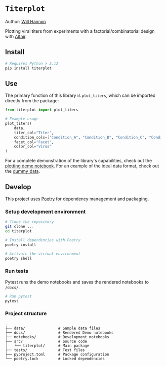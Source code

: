 # `Titerplot`

Author: [Will Hannon](https://willhannon.com/)

Plotting viral titers from experiments with a factorial/combinatorial design with [Altair](https://altair-viz.github.io/).

## Install

```bash
# Requires Python > 3.12
pip install titerplot
```

## Use

The primary function of this library is `plot_titers`, which can be imported directly from the package:

```python
from titerplot import plot_titers

# Example usage
plot_titers(
    data,
    titer_col="Titer",
    condition_cols=["Condition_A", "Condition_B", "Condition_C", "Condition_D"],
    facet_col="Facet",
    color_col="Virus"
)
```

For a complete demonstration of the library's capabilities, check out the [plotting demo notebook](docs/plotting-demo.ipynb). For an example of the ideal data format, check out the [dummy_data](data/dummy_titers.csv). 

## Develop

This project uses [Poetry](https://python-poetry.org/) for dependency management and packaging.

### Setup development environment

```bash
# Clone the repository
git clone ...
cd titerplot

# Install dependencies with Poetry
poetry install

# Activate the virtual environment
poetry shell
```

### Run tests

Pytest runs the demo notebooks and saves the rendered notebooks to `/docs/`.

```bash
# Run pytest
pytest
```

### Project structure

```
.
├── data/               # Sample data files
├── docs/               # Rendered Demo notebooks
├── notebooks/          # Development notebooks
├── src/                # Source code
│   └── titerplot/      # Main package
├── tests/              # Test files
├── pyproject.toml      # Package configuration
└── poetry.lock         # Locked dependencies
```